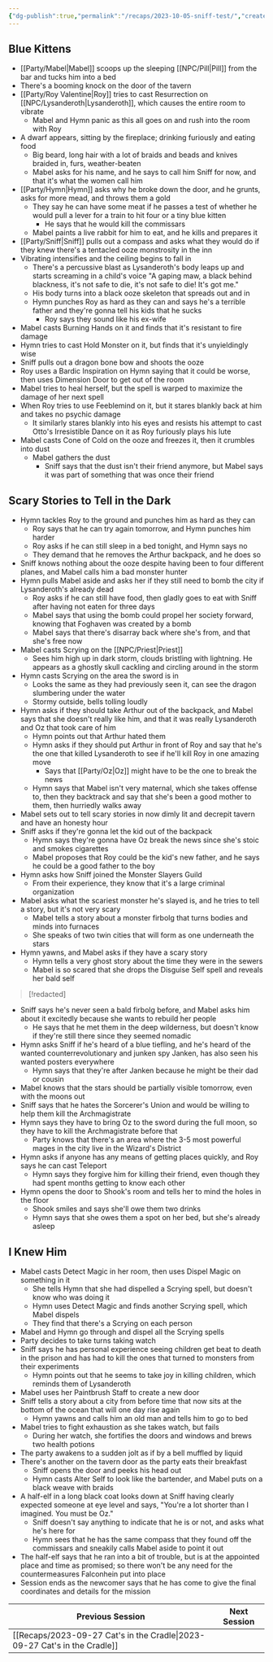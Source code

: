 ```yaml
---
{"dg-publish":true,"permalink":"/recaps/2023-10-05-sniff-test/","created":"","updated":""}
---
```



## Blue Kittens

- [[Party/Mabel\|Mabel]] scoops up the sleeping [[NPC/Pill\|Pill]]  from the bar and tucks him into a bed
- There's a booming knock on the door of the tavern 
- [[Party/Roy Valentine\|Roy]] tries to cast Resurrection on [[NPC/Lysanderoth\|Lysanderoth]], which causes the entire room to vibrate 
	- Mabel and Hymn panic as this all goes on and rush into the room with Roy
- A dwarf appears, sitting by the fireplace; drinking furiously and eating food 
	- Big beard, long hair with a lot of braids and beads and knives braided in, furs, weather-beaten
	- Mabel asks for his name, and he says to call him Sniff for now, and that it's what the women call him
- [[Party/Hymn\|Hymn]] asks why he broke down the door, and he grunts, asks for more mead, and throws them a gold
	- They say he can have some meat if he passes a test of whether he would pull a lever for a train to hit four  or a tiny blue kitten 
		- He says that he would kill the commissars
	- Mabel paints a live rabbit for him to eat, and he kills and prepares it 
- [[Party/Sniff\|Sniff]] pulls out a compass and asks what they would do if they knew there's a tentacled ooze monstrosity in the inn 
- Vibrating intensifies and the ceiling begins to fall in
	- There's a percussive blast as Lysanderoth's body leaps up and starts screaming in a child's voice "A gaping maw, a black behind blackness, it's not safe to die, it's not safe to die! It's got me."
	- His body turns into a black ooze skeleton that spreads out and in 
	- Hymn punches Roy as hard as they can and says he's a terrible father and they're gonna tell his kids that he sucks
		- Roy says they sound like his ex-wife
- Mabel casts Burning Hands on it and finds that it's resistant to fire damage 
- Hymn tries to cast Hold Monster on it, but finds that it's unyieldingly wise 
- Sniff pulls out a dragon bone bow and shoots the ooze 
- Roy uses a Bardic Inspiration on Hymn saying that it could be worse, then uses Dimension Door to get out of the room 
- Mabel tries to heal herself, but the spell is warped to maximize the damage of her next spell
- When Roy tries to use Feeblemind on it, but it stares blankly back at him and takes no psychic damage 
	- It similarly stares blankly into his eyes and resists his attempt to cast Otto's Irresistible Dance on it as Roy furiously plays his lute 
- Mabel casts Cone of Cold on the ooze and freezes it, then it crumbles into dust 
	- Mabel gathers the dust
		-  Sniff says that the dust isn't their friend anymore, but Mabel says it was part of something that was once their friend


## Scary Stories to Tell in the Dark 
- Hymn tackles Roy to the ground and punches him as hard as they can
	- Roy says that he can try again tomorrow, and Hymn punches him harder 
	- Roy asks if he can still sleep in a bed tonight, and Hymn says no 
	- They demand that he removes the Arthur backpack, and he does so
- Sniff knows nothing about the ooze despite having been to four different planes, and Mabel calls him a bad monster hunter
- Hymn pulls Mabel aside and asks her if they still need to bomb the city if Lysanderoth's already dead 
	- Roy asks if he can still have food, then gladly goes to eat with Sniff after having not eaten for three days 
	- Mabel says that using the bomb could propel her society forward, knowing that Foghaven was created by a bomb 
	- Mabel says that there's disarray back where she's from, and that she's free now 
- Mabel casts Scrying on the [[NPC/Priest\|Priest]] 
	- Sees him high up in dark storm, clouds bristling with lightning. He appears as a ghostly skull cackling and circling around in the storm 
- Hymn casts Scrying on the area the sword is in
	- Looks the same as they had previously seen it, can see the dragon slumbering under the water 
	- Stormy outside, bells tolling loudly
- Hymn asks if they should take Arthur out of the backpack, and Mabel says that she doesn't really like him, and that it was really Lysanderoth and Oz that took care of him
	- Hymn points out that Arthur hated them
	- Hymn asks if they should put Arthur in front of Roy and say that he's the one that killed Lysanderoth to see if he'll kill Roy in one amazing move 
		- Says that [[Party/Oz\|Oz]] might have to be the one to break the news 
	- Hymn says that Mabel isn't very maternal, which she takes offense to, then they backtrack and say that she's been a good mother to them, then hurriedly walks away
- Mabel sets out to tell scary stories in now dimly lit and decrepit tavern and have an honesty hour
- Sniff asks if they're gonna let the kid out of the backpack 
	- Hymn says they're gonna have Oz break the news since she's stoic and smokes cigarettes 
	- Mabel proposes that Roy could be the kid's new father, and he says he could be a good father to the boy
- Hymn asks how Sniff joined the Monster Slayers Guild 
	- From their experience, they know that it's a large criminal organization 
- Mabel asks what the scariest monster he's slayed is, and he tries to tell a story, but it's not very scary 
	- Mabel tells a story about a monster firbolg that turns bodies and minds into furnaces 
	- She speaks of two twin cities that will form as one underneath the stars 
- Hymn yawns, and Mabel asks if they have a scary story 
	- Hymn tells a very ghost story about the time they were in the sewers 
	- Mabel is so scared that she drops the Disguise Self spell and reveals her bald self 

>[!redacted]


- Sniff says he's never seen a bald firbolg before, and Mabel asks him about it excitedly because she wants to rebuild her people 
	- He says that he met them in the deep wilderness, but doesn't know if they're still there since they seemed nomadic
- Hymn asks Sniff if he's heard of a blue tiefling, and he's heard of the wanted counterrevolutionary and junken spy Janken, has also seen his wanted posters everywhere 
	- Hymn says that they're after Janken because he might be their dad or cousin
- Mabel knows that the stars should be partially visible tomorrow, even with the moons out 
- Sniff says that he hates the Sorcerer's Union and would be willing to help them kill the Archmagistrate 
- Hymn says they have to bring Oz to the sword during the full moon, so they have to kill the Archmagistrate before that 
	- Party knows that there's an area where the 3-5 most powerful mages in the city live in the Wizard's District
- Hymn asks if anyone has any means of getting places quickly, and Roy says he can cast Teleport 
	- Hymn says they forgive him for killing their friend, even though they had spent months getting to know each other 
- Hymn opens the door to Shook's room and tells her to mind the holes in the floor 
	- Shook smiles and says she'll owe them two drinks 
	- Hymn says that she owes them a spot on her bed, but she's already asleep

## I Knew Him 

- Mabel casts Detect Magic in her room, then uses Dispel Magic on something in it
	- She tells Hymn that she had dispelled a Scrying spell, but doesn't know who was doing it
	- Hymn uses Detect Magic and finds another Scrying spell, which Mabel dispels 
	- They find that there's a Scrying on each person 
- Mabel and Hymn go through and dispel all the Scrying spells 
- Party decides to take turns taking watch
- Sniff says he has personal experience seeing children get beat to death in the prison and has had to kill the ones that turned to monsters from their experiments
	- Hymn points out that he seems to take joy in killing children, which reminds them of Lysanderoth
- Mabel uses her Paintbrush Staff to create a new door 
- Sniff tells a story about a city from before time that now sits at the bottom of the ocean that will one day rise again
	- Hymn yawns and calls him an old man and tells him to go to bed 
- Mabel tries to fight exhaustion as she takes watch, but fails 
	- During her watch, she fortifies the doors and windows and brews two health potions
- The party awakens to a sudden jolt as if by a bell muffled by liquid 
- There's another on the tavern door as the party eats their breakfast 
	- Sniff opens the door and peeks his head out 
	- Hymn casts Alter Self to look like the bartender, and Mabel puts on a black weave with braids 
- A half-elf in a long black coat looks down at Sniff having clearly expected someone at eye level and says, "You're a lot shorter than I imagined. You must be Oz."
	- Sniff doesn't say anything to indicate that he is or not, and asks what he's here for
	- Hymn sees that he has the same compass that they found off the commissars and sneakily calls Mabel aside to point it out
- The half-elf says that he ran into a bit of trouble, but is at the appointed place and time as promised; so there won't be any need for the countermeasures Falconhein put into place 
- Session ends as the newcomer says that he has come to give the final coordinates and details for the mission 

|  **Previous Session**   |   **Next Session**   |
| --- | --- |
| [[Recaps/2023-09-27 Cat's in the Cradle\|2023-09-27 Cat's in the Cradle]]  |  |